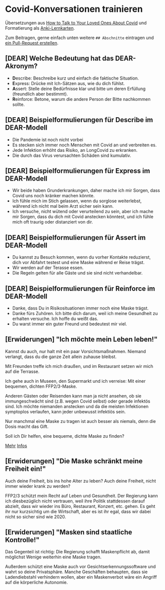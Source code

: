 # Covid-Konversationen trainieren

Übersetzungen aus [How to Talk to Your Loved Ones About Covid][docu]
und Formatierung als [Anki-Lernkarten][anki].

Zum Beitragen, gerne einfach unten weitere `## Abschnitte` eintragen
und [ein Pull-Request erstellen][ghpr].

[anki]: https://apps.ankiweb.net/
[docu]: https://docs.google.com/document/d/1NVXCp1g6p847-DgNfjP69wjDVCOZNVv2XAaQW1miWrM/view
[ghpr]: https://docs.github.com/de/pull-requests/collaborating-with-pull-requests/proposing-changes-to-your-work-with-pull-requests/creating-a-pull-request

## [DEAR] Welche Bedeutung hat das DEAR-Akronym?

- **D**escribe: Beschreibe kurz und einfach  die faktische Situation.
- **E**xpress: Drücke mit Ich-Sätzen aus, wie du dich fühlst.
- **A**ssert: Stelle deine Bedürfnisse klar und bitte um deren Erfüllung (freundlich aber bestimmt).
- **R**einforce: Betone, warum die andere Person der Bitte nachkommen sollte.

## [DEAR] Beispielformulierungen für **D**escribe im DEAR-Modell

- Die Pandemie ist noch nicht vorbei
- Es stecken sich immer noch Menschen mit Covid an und verbreiten es.
- Jede Infektion erhöht das Risiko, an LongCovid zu erkranken.
- Die durch das Virus verursachten Schäden sind kumulativ.

## [DEAR] Beispielformulierungen für **E**xpress im DEAR-Modell

- Wir beide haben Grunderkrankungen, daher mache ich mir Sorgen, dass  Covid uns noch kränker machen könnte.
- Ich fühle mich im Stich gelassen, wenn du sorglose weiterlebst, während ich nicht mal beim Arzt sicher sein kann.
- Ich versuche, nicht wütend oder verurteilend zu sein, aber ich mache mir Sorgen, dass du dich mit Covid anstecken könntest, und ich fühle mich oft traurig oder distanziert von dir.

## [DEAR] Beispielformulierungen für **A**ssert im DEAR-Modell

- Du kannst zu Besuch kommen, wenn du vorher Kontakte reduzierst, dich vor Abfahrt testest und eine Maske während er Reise trägst.
- Wir werden auf der Terasse essen.
- Die Regeln gelten für alle Gäste und sie sind nicht verhandelbar.

## [DEAR] Beispielformulierungen für **R**einforce im DEAR-Modell

- Danke, dass Du in Risikosituationen immer noch eine Maske trägst.
- Danke fürs Zuhören. Ich bitte dich darum, weil ich meine Gesundheit zu erhalten versuche. Ich hoffe du weißt das.
- Du warst immer ein guter Freund und bedeutest mir viel.

## [Erwiderungen] "Ich möchte mein Leben leben!"

Kannst du auch, nur halt mit ein paar Vorsichtsmaßnahmen.
Niemand verlangt, dass du die ganze Zeit allein zuhause bleibst.

Mit Freunden treffe ich mich draußen,
und im Restaurant setzen wir mich auf die Terrasse.

Ich gehe auch in Museen, den Supermarkt und ich verreise:
Mit einer bequemen, dichten FFP2/3-Maske.

Anderen Gästen oder Reisenden kann man ja nicht ansehen,
ob sie immungeschwächt sind (z.B. wegen Covid selbst)
oder gerade infektös sind.
Ich möchte niemanden anstecken und da die meisten Infektionen symptoplos verlaufen, kann jeder unbewusst infektiös sein.

Nur manchmal eine Maske zu tragen ist auch besser als niemals,
denn die Dosis macht das Gift.

Soll ich Dir helfen, eine bequeme, dichte Maske zu finden?

[Mehr](https://docs.google.com/document/d/1NVXCp1g6p847-DgNfjP69wjDVCOZNVv2XAaQW1miWrM/view#heading=h.y31ogxovikrn)
[Infos](https://docs.google.com/document/d/1NVXCp1g6p847-DgNfjP69wjDVCOZNVv2XAaQW1miWrM/view#heading=h.c1kqy6kqcrrx)

## [Erwiderungen] "Die Maske schränkt meine Freiheit ein!"

Auch deine Freiheit, bis ins hohe Alter zu leben?
Auch deine Freiheit, nicht immer wieder krank zu werden?

FFP2/3 schützt mein Recht auf Leben und Gesundheit.
Der Regierung kann ich diesbezüglich nicht vertrauen,
weil ihre Politik stattdessen darauf abzielt,
dass wir wieder ins Büro, Restaurant, Konzert, etc. gehen.
Es geht ihr nur kurzsichtig um die Wirtschaft,
aber es ist ihr egal, dass wir dabei nicht so sicher sind wie 2020.

## [Erwiderungen] "Masken sind staatliche Kontrolle!"

Das Gegenteil ist richtig: Die Regierung schafft Maskenpflicht ab,
damit möglichst Wenige weiterhin eine Maske tragen.

Außerdem schützt eine Maske auch vor Gesichtserkennungssoftware
und wahrt so deine Privatsphäre.
Manche Geschäften behaupten, dass sie Ladendiebstahl verhindern wollen,
aber ein Maskenverbot wäre ein Angriff auf die körperliche Autonomie.
